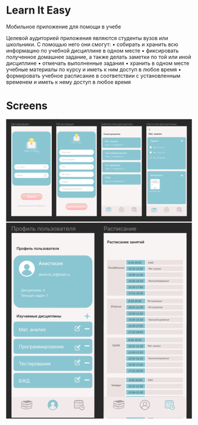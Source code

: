 # Learn It Easy

Мобильное приложение для помощи в учебе

Целевой аудиторией приложения являются студенты вузов или школьники. С помощью него они смогут:
•	собирать и хранить всю информацию по учебной дисциплине в одном месте
•	фиксировать полученное домашнее задание, а также делать заметки по той или иной дисциплине
•	отмечать выполненные задания
•	хранить в одном месте учебные материалы по курсу и иметь к ним доступ в любое время
•	формировать учебное расписание в соответствии с установленным временем и иметь к нему доступ в любое время

# Screens
<img src="https://github.com/akulovaSt/Learn-It-Easy/blob/main/%D0%A1%D0%BD%D0%B8%D0%BC%D0%BE%D0%BA1.PNG">
<img src="https://github.com/akulovaSt/Learn-It-Easy/blob/main/%D0%A1%D0%BD%D0%B8%D0%BC%D0%BE%D0%BA2.PNG">
